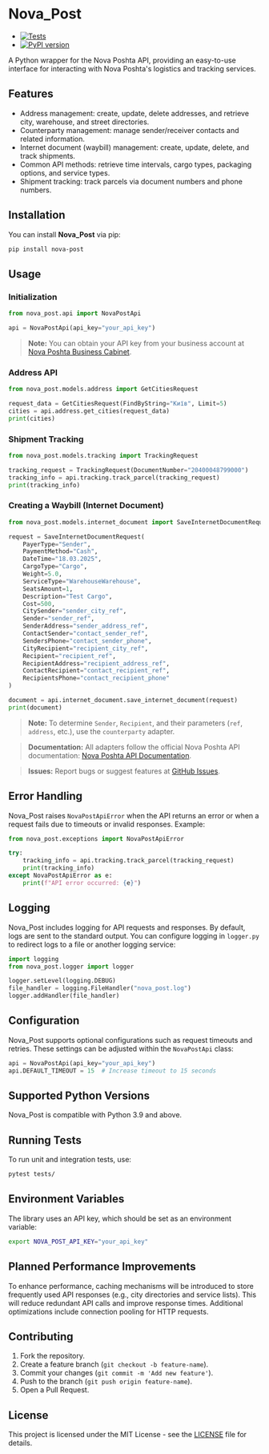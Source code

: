 # Nova\_Post

- [![Tests](https://github.com/TrippyFrenemy/nova_post/actions/workflows/run-tests.yml/badge.svg)](https://github.com/TrippyFrenemy/nova_post/actions)  
- [![PyPI version](https://badge.fury.io/py/nova-post.svg)](https://pypi.org/project/nova-post/)

A Python wrapper for the Nova Poshta API, providing an easy-to-use interface for interacting with Nova Poshta's logistics and tracking services.

## Features

- Address management: create, update, delete addresses, and retrieve city, warehouse, and street directories.
- Counterparty management: manage sender/receiver contacts and related information.
- Internet document (waybill) management: create, update, delete, and track shipments.
- Common API methods: retrieve time intervals, cargo types, packaging options, and service types.
- Shipment tracking: track parcels via document numbers and phone numbers.

## Installation

You can install **Nova\_Post** via pip:

```sh
pip install nova-post
```

## Usage

### Initialization

```python
from nova_post.api import NovaPostApi

api = NovaPostApi(api_key="your_api_key")
```

> **Note:** You can obtain your API key from your business account at [Nova Poshta Business Cabinet](https://new.novaposhta.ua/).

### Address API

```python
from nova_post.models.address import GetCitiesRequest

request_data = GetCitiesRequest(FindByString="Київ", Limit=5)
cities = api.address.get_cities(request_data)
print(cities)
```

### Shipment Tracking

```python
from nova_post.models.tracking import TrackingRequest

tracking_request = TrackingRequest(DocumentNumber="20400048799000")
tracking_info = api.tracking.track_parcel(tracking_request)
print(tracking_info)
```

### Creating a Waybill (Internet Document)

```python
from nova_post.models.internet_document import SaveInternetDocumentRequest

request = SaveInternetDocumentRequest(
    PayerType="Sender",
    PaymentMethod="Cash",
    DateTime="18.03.2025",
    CargoType="Cargo",
    Weight=5.0,
    ServiceType="WarehouseWarehouse",
    SeatsAmount=1,
    Description="Test Cargo",
    Cost=500,
    CitySender="sender_city_ref",
    Sender="sender_ref",
    SenderAddress="sender_address_ref",
    ContactSender="contact_sender_ref",
    SendersPhone="contact_sender_phone",
    CityRecipient="recipient_city_ref",
    Recipient="recipient_ref",
    RecipientAddress="recipient_address_ref",
    ContactRecipient="contact_recipient_ref",
    RecipientsPhone="contact_recipient_phone"
)

document = api.internet_document.save_internet_document(request)
print(document)
```

> **Note:** To determine `Sender`, `Recipient`, and their parameters (`ref`, `address`, etc.), use the `counterparty` adapter.

> **Documentation:** All adapters follow the official Nova Poshta API documentation: [Nova Poshta API Documentation](https://developers.novaposhta.ua/documentation).

> **Issues:** Report bugs or suggest features at [GitHub Issues](https://github.com/TrippyFrenemy/nova_post/issues).

## Error Handling

Nova\_Post raises `NovaPostApiError` when the API returns an error or when a request fails due to timeouts or invalid responses. Example:

```python
from nova_post.exceptions import NovaPostApiError

try:
    tracking_info = api.tracking.track_parcel(tracking_request)
    print(tracking_info)
except NovaPostApiError as e:
    print(f"API error occurred: {e}")
```

## Logging

Nova\_Post includes logging for API requests and responses. By default, logs are sent to the standard output. You can configure logging in `logger.py` to redirect logs to a file or another logging service:

```python
import logging
from nova_post.logger import logger

logger.setLevel(logging.DEBUG)
file_handler = logging.FileHandler("nova_post.log")
logger.addHandler(file_handler)
```

## Configuration

Nova\_Post supports optional configurations such as request timeouts and retries. These settings can be adjusted within the `NovaPostApi` class:

```python
api = NovaPostApi(api_key="your_api_key")
api.DEFAULT_TIMEOUT = 15  # Increase timeout to 15 seconds
```

## Supported Python Versions

Nova\_Post is compatible with Python 3.9 and above.

## Running Tests

To run unit and integration tests, use:

```sh
pytest tests/
```

## Environment Variables

The library uses an API key, which should be set as an environment variable:

```sh
export NOVA_POST_API_KEY="your_api_key"
```



## Planned Performance Improvements

To enhance performance, caching mechanisms will be introduced to store frequently used API responses (e.g., city directories and service lists). This will reduce redundant API calls and improve response times. Additional optimizations include connection pooling for HTTP requests.



## Contributing

1. Fork the repository.
2. Create a feature branch (`git checkout -b feature-name`).
3. Commit your changes (`git commit -m 'Add new feature'`).
4. Push to the branch (`git push origin feature-name`).
5. Open a Pull Request.

## License

This project is licensed under the MIT License - see the [LICENSE](LICENSE) file for details.

